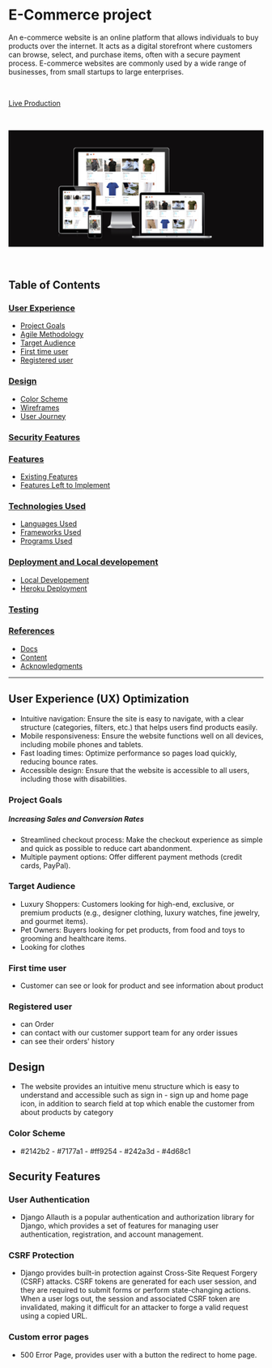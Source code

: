 # E-Commerce project
An e-commerce website is an online platform that allows individuals to buy products over the internet. It acts as a digital storefront where customers can browse, select, and purchase items, often with a secure payment process. E-commerce websites are commonly used by a wide range of businesses, from small startups to large enterprises.

<br/>

[Live Production](https://ebuy-frontend-fa9dc5581b28.herokuapp.com/products) 

<br/>

![](documentation/Testing/Responsive/am_i_responsive.png)

<br/>

## Table of Contents
### [User Experience](#user-experience-ux)
* [Project Goals](#project-goals)
* [Agile Methodology](#agile-methodology)
* [Target Audience](#target-audience)
* [First time user](#first-time-user)
* [Registered user](#registered-user)
### [Design](#design-1)
* [Color Scheme](#color-scheme)
* [Wireframes](#wireframes)
* [User Journey](#user-journey)
### [Security Features](#security-features-1)
### [Features](#features-1)
* [Existing Features](#existing-features)
* [Features Left to Implement](#features-left-to-implement)
### [Technologies Used](#technologies-used-1)
* [Languages Used](#languages-used)
* [Frameworks Used](#frameworks-used)
* [Programs Used](#programs-used)
### [Deployment and Local developement](#deployment-and-local-developement-1)
* [Local Developement](#local-developement)
* [Heroku Deployment](#heroku-deployment)
### [Testing](#testing-1)
### [References](#references-1)
* [Docs](#docs)
* [Content](#content)
* [Acknowledgments](#acknowledgments)


---

## User Experience (UX) Optimization
* Intuitive navigation: Ensure the site is easy to navigate, with a clear structure (categories, filters, etc.) that helps users find products easily.
* Mobile responsiveness: Ensure the website functions well on all devices, including mobile phones and tablets.
* Fast loading times: Optimize performance so pages load quickly, reducing bounce rates.
* Accessible design: Ensure that the website is accessible to all users, including those with disabilities.

### Project Goals
#####  Increasing Sales and Conversion Rates
* Streamlined checkout process: Make the checkout experience as simple and quick as possible to reduce cart abandonment.
* Multiple payment options: Offer different payment methods (credit cards, PayPal).

### Target Audience
* Luxury Shoppers: Customers looking for high-end, exclusive, or premium products (e.g., designer clothing, luxury watches, fine jewelry, and gourmet items).
* Pet Owners: Buyers looking for pet products, from food and toys to grooming and healthcare items.
* Looking for clothes

### First time user
* Customer can see or look for product and see information about product

### Registered user
* can Order
* can contact with our customer support team for any order issues
* can see their orders' history

## Design
* The website provides an intuitive menu structure which is easy to understand and accessible such as sign in - sign up and home page icon, in addition to search field at top which enable the customer from about products by category

### Color Scheme
* #2142b2 - #7177a1 - #ff9254 - #242a3d - #4d68c1 


## Security Features
### User Authentication

* Django Allauth is a popular authentication and authorization library for Django, which provides a set of features for managing user authentication, registration, and account management.

### CSRF Protection

* Django provides built-in protection against Cross-Site Request Forgery (CSRF) attacks. CSRF tokens are generated for each user session, and they are required to submit forms or perform state-changing actions. When a user logs out, the session and associated CSRF token are invalidated, making it difficult for an attacker to forge a valid request using a copied URL.

### Custom error pages

* 500 Error Page, provides user with a button the redirect to home page.

